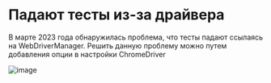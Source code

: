 # Падают тесты из-за драйвера

В марте 2023 года обнаружилась проблема, что тесты падают ссылаясь на WebDriverManager. Решить данную проблему можно путем добавления опции в настройки ChromeDriver

![image](https://user-images.githubusercontent.com/113560499/226148426-346059b3-575d-4508-a608-3448b73a794a.png)
